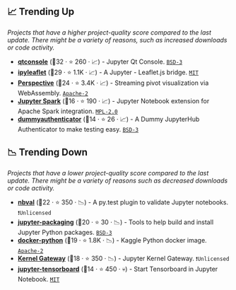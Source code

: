## 📈 Trending Up

_Projects that have a higher project-quality score compared to the last update. There might be a variety of reasons, such as increased downloads or code activity._

- <b><a href="https://github.com/jupyter/qtconsole">qtconsole</a></b> (🥇32 ·  ⭐ 260 · 📈) - Jupyter Qt Console. <code><a href="http://bit.ly/3aKzpTv">BSD-3</a></code>
- <b><a href="https://github.com/jupyter-widgets/ipyleaflet">ipyleaflet</a></b> (🥇29 ·  ⭐ 1.1K · 📈) - A Jupyter - Leaflet.js bridge. <code><a href="http://bit.ly/34MBwT8">MIT</a></code>
- <b><a href="https://github.com/finos/perspective">Perspective</a></b> (🥇24 ·  ⭐ 3.4K · 📈) - Streaming pivot visualization via WebAssembly. <code><a href="http://bit.ly/3nYMfla">Apache-2</a></code>
- <b><a href="https://github.com/mozilla/jupyter-spark">Jupyter Spark</a></b> (🥉16 ·  ⭐ 190 · 📈) - Jupyter Notebook extension for Apache Spark integration. <code><a href="http://bit.ly/3postzC">MPL-2.0</a></code>
- <b><a href="https://github.com/jupyterhub/dummyauthenticator">dummyauthenticator</a></b> (🥈14 ·  ⭐ 26 · 📈) - A Dummy JupyterHub Authenticator to make testing easy. <code><a href="http://bit.ly/3aKzpTv">BSD-3</a></code>

## 📉 Trending Down

_Projects that have a lower project-quality score compared to the last update. There might be a variety of reasons such as decreased downloads or code activity._

- <b><a href="https://github.com/computationalmodelling/nbval">nbval</a></b> (🥈22 ·  ⭐ 350 · 📉) - A py.test plugin to validate Jupyter notebooks. <code>❗Unlicensed</code>
- <b><a href="https://github.com/jupyter/jupyter-packaging">jupyter-packaging</a></b> (🥉20 ·  ⭐ 30 · 📉) - Tools to help build and install Jupyter Python packages. <code><a href="http://bit.ly/3aKzpTv">BSD-3</a></code>
- <b><a href="https://github.com/Kaggle/docker-python">docker-python</a></b> (🥉19 ·  ⭐ 1.8K · 📉) - Kaggle Python docker image. <code><a href="http://bit.ly/3nYMfla">Apache-2</a></code>
- <b><a href="https://github.com/jupyter/kernel_gateway">Kernel Gateway</a></b> (🥈18 ·  ⭐ 350 · 📉) - Jupyter Kernel Gateway. <code>❗Unlicensed</code>
- <b><a href="https://github.com/lspvic/jupyter_tensorboard">jupyter-tensorboard</a></b> (🥉14 ·  ⭐ 450 · 💀) - Start Tensorboard in Jupyter Notebook. <code><a href="http://bit.ly/34MBwT8">MIT</a></code>

